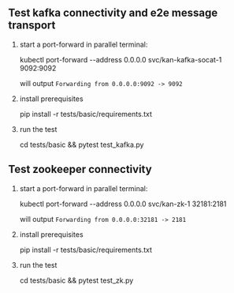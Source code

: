 
## Test kafka connectivity and e2e message transport

1. start a port-forward in parallel terminal:
    
    kubectl port-forward --address 0.0.0.0 svc/kan-kafka-socat-1 9092:9092

    will output `Forwarding from 0.0.0.0:9092 -> 9092`

2. install prerequisites 

    pip install -r tests/basic/requirements.txt

3. run the test

    cd tests/basic && pytest test_kafka.py

## Test zookeeper connectivity

1. start a port-forward in parallel terminal:
    
    kubectl port-forward --address 0.0.0.0 svc/kan-zk-1 32181:2181

    will output `Forwarding from 0.0.0.0:32181 -> 2181`

2. install prerequisites 

    pip install -r tests/basic/requirements.txt

3. run the test

    cd tests/basic && pytest test_zk.py


